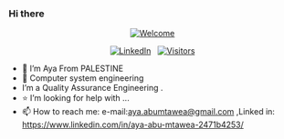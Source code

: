### Hi there 

<p align="center">
  <a href="https://github.com/ayaabumtawea12"> <img loading="lazy" alt="Welcome" src="assets/welcome.svg"/> </a>
</p>


<p align="center">
  <a href="https://www.linkedin.com/in/SamirPaul"><img loading="lazy" alt="LinkedIn" src="https://www.linkedin.com/in/aya-abu-mtawea-2471b4253/.svg"></a> &nbsp; 
   <a href="https://github.com/SamirPaulb"><img loading="lazy" src="https://github.com/ayaabumtawea12.svg?label=Visitors&extraCount=20000&color=white&labelColor=blue" alt="Visitors"></a> 
</p>

 

- 🔭 I’m  Aya From PALESTINE
- 🌱 Computer system engineering
-  I’m a Quality Assurance Engineering .
- ⭐ I’m looking for help with ...
- 📫 How to reach me: e-mail:aya.abumtawea@gmail.com ,Linked in: https://www.linkedin.com/in/aya-abu-mtawea-2471b4253/
 
